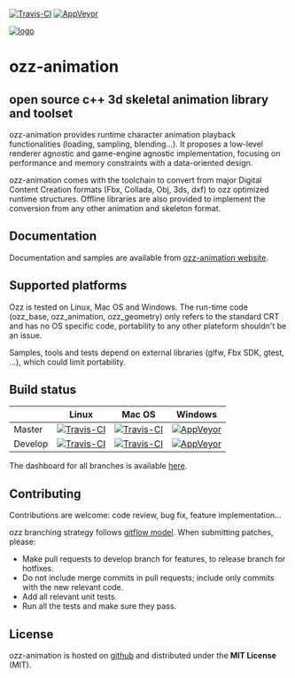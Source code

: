 [![Travis-CI](https://travis-ci.org/guillaumeblanc/ozz-animation.svg?branch=master)](http://travis-ci.org/guillaumeblanc/ozz-animation)
[![AppVeyor](https://ci.appveyor.com/api/projects/status/github/guillaumeblanc/ozz-animation?branch=master&svg=true)](http://ci.appveyor.com/project/guillaumeblanc/ozz-animation)

[![logo](media/icon/ozz-grey-256.png)](http://guillaumeblanc.github.io/ozz-animation/)

ozz-animation
=============

open source c++ 3d skeletal animation library and toolset
---------------------------------------------------------

ozz-animation provides runtime character animation playback functionalities (loading, sampling, blending...). It proposes a low-level renderer agnostic and game-engine agnostic implementation, focusing on performance and memory constraints with a data-oriented design.

ozz-animation comes with the toolchain to convert from major Digital Content Creation formats (Fbx, Collada, Obj, 3ds, dxf) to ozz optimized runtime structures. Offline libraries are also provided to implement the conversion from any other animation and skeleton format.

Documentation
-------------

Documentation and samples are available from [ozz-animation website](http://guillaumeblanc.github.io/ozz-animation/).

Supported platforms
-------------------

Ozz is tested on Linux, Mac OS and Windows. The run-time code (ozz_base, ozz_animation, ozz_geometry) only refers to the standard CRT and has no OS specific code, portability to any other plateform shouldn't be an issue.

Samples, tools and tests depend on external libraries (glfw, Fbx SDK, gtest, ...), which could limit portability.

Build status
------------

|         | Linux  | Mac OS | Windows |
| ------- | ------ | ------ | ------- |
| Master  | [![Travis-CI](https://travis-ci.org/guillaumeblanc/ozz-animation.svg?branch=master)](http://travis-ci.org/guillaumeblanc/ozz-animation) | [![Travis-CI](https://travis-ci.org/guillaumeblanc/ozz-animation.svg?branch=master)](http://travis-ci.org/guillaumeblanc/ozz-animation) | [![AppVeyor](https://ci.appveyor.com/api/projects/status/github/guillaumeblanc/ozz-animation?branch=master&svg=true)](http://ci.appveyor.com/project/guillaumeblanc/ozz-animation) |
| Develop | [![Travis-CI](https://travis-ci.org/guillaumeblanc/ozz-animation.svg?branch=develop)](http://travis-ci.org/guillaumeblanc/ozz-animation) | [![Travis-CI](https://travis-ci.org/guillaumeblanc/ozz-animation.svg?branch=develop)](http://travis-ci.org/guillaumeblanc/ozz-animation) | [![AppVeyor](https://ci.appveyor.com/api/projects/status/github/guillaumeblanc/ozz-animation?branch=develop&svg=true)](http://ci.appveyor.com/project/guillaumeblanc/ozz-animation) |

The dashboard for all branches is available [here](http://guillaumeblanc.github.io/ozz-animation/documentation/dashboard/).

Contributing
------------

Contributions are welcome: code review, bug fix, feature implementation...

ozz branching strategy follows [gitflow model](http://nvie.com/posts/a-successful-git-branching-model/). When submitting patches, please:
  - Make pull requests to develop branch for features, to release branch for hotfixes.
  - Do not include merge commits in pull requests; include only commits with the new relevant code.
  - Add all relevant unit tests.
  - Run all the tests and make sure they pass.

License
-------

ozz-animation is hosted on [github](http://github.com/guillaumeblanc/ozz-animation/) and distributed under the **MIT License** (MIT).